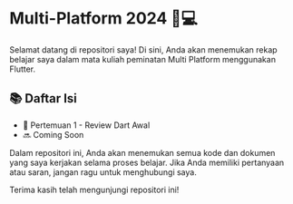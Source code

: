 # Multi-Platform 2024 📱💻
Selamat datang di repositori saya! Di sini, Anda akan menemukan rekap belajar saya dalam mata kuliah peminatan Multi Platform menggunakan Flutter.

## 📚 Daftar Isi
- 📝 Pertemuan 1 - Review Dart Awal
- 🔜 Coming Soon


Dalam repositori ini, Anda akan menemukan semua kode dan dokumen yang saya kerjakan selama proses belajar. Jika Anda memiliki pertanyaan atau saran, jangan ragu untuk menghubungi saya.

Terima kasih telah mengunjungi repositori ini!
